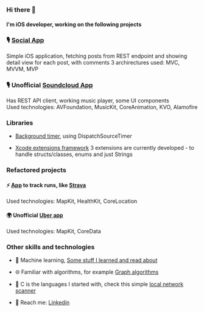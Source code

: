 ### Hi there 👋

#### I'm iOS developer, working on the following projects 


### 🎙   [Social App](https://github.com/PracticeFeb2021)
Simple iOS application, fetching posts from REST endpoint and showing detail view for each post, with comments
3 archirectures used: MVC, MVVM, MVP

### 🎙   Unofficial [Soundcloud App](https://github.com/SoundcloudUnofficialApp)

Has REST API client, working music player, some UI components  
Used technologies: AVFoundation, MusicKit, CoreAnimation, KVO, Alamofire


### Libraries   

- [Background timer](https://github.com/bretsko/TimerKit), using DispatchSourceTimer

- [Xcode extensions framework](https://github.com/XcodeExtKit)
3 extensions are currently developed - to handle structs/classes, enums and just Strings 


### Refactored projects

#### ⚡️ [App](https://github.com/RunTracker) to track runs, like [Strava](https://apps.apple.com/us/app/strava-run-ride-swim/id426826309)
Used technologies: MapKit, HealthKit, CoreLocation


####  🌍   Unofficial [Uber app](https://github.com/bretsko/Uber)
Used technologies: MapKit, CoreData


### Other skills and technologies   

- 💅 Machine learning, [Some stuff I learned and read about](https://github.com/bretsko/AI-links)   

- 🌐 Familiar with algorithms, for example [Graph algorithms](https://github.com/bretsko/GraphAlgorithms)

- 🌱 C is the languages I started with, check this simple [local network scanner](https://github.com/bretsko/network-capture)

-  💬 Reach me: [Linkedin](https://www.linkedin.com/in/oleksandr-bretsko/)

